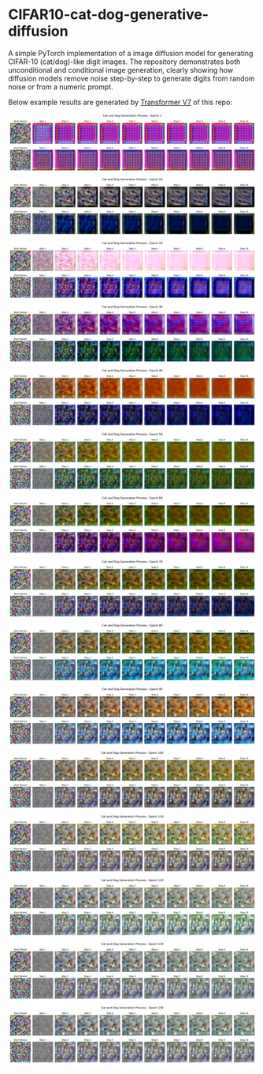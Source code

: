 # CIFAR10-cat-dog-generative-diffusion
A simple PyTorch implementation of a image diffusion model for generating CIFAR-10 (cat/dog)-like digit images. The repository demonstrates both unconditional and conditional image generation, clearly showing how diffusion models remove noise step-by-step to generate digits from random noise or from a numeric prompt.

Below example results are generated by [Transformer V7](https://github.com/ynyeh0221/CIFAR10-cat-dog-generative-image-diffusion/tree/main/Transformer/v7) of this repo:

![](https://github.com/ynyeh0221/CIFAR10-cat-dog-generative-diffusion/blob/main/Transformer/v7/output/epoch_1_generation.png)
![](https://github.com/ynyeh0221/CIFAR10-cat-dog-generative-diffusion/blob/main/Transformer/v7/output/epoch_10_generation.png)
![](https://github.com/ynyeh0221/CIFAR10-cat-dog-generative-diffusion/blob/main/Transformer/v7/output/epoch_20_generation.png)
![](https://github.com/ynyeh0221/CIFAR10-cat-dog-generative-diffusion/blob/main/Transformer/v7/output/epoch_30_generation.png)
![](https://github.com/ynyeh0221/CIFAR10-cat-dog-generative-diffusion/blob/main/Transformer/v7/output/epoch_40_generation.png)
![](https://github.com/ynyeh0221/CIFAR10-cat-dog-generative-diffusion/blob/main/Transformer/v7/output/epoch_50_generation.png)
![](https://github.com/ynyeh0221/CIFAR10-cat-dog-generative-diffusion/blob/main/Transformer/v7/output/epoch_60_generation.png)
![](https://github.com/ynyeh0221/CIFAR10-cat-dog-generative-diffusion/blob/main/Transformer/v7/output/epoch_70_generation.png)
![](https://github.com/ynyeh0221/CIFAR10-cat-dog-generative-diffusion/blob/main/Transformer/v7/output/epoch_80_generation.png)
![](https://github.com/ynyeh0221/CIFAR10-cat-dog-generative-diffusion/blob/main/Transformer/v7/output/epoch_90_generation.png)
![](https://github.com/ynyeh0221/CIFAR10-cat-dog-generative-diffusion/blob/main/Transformer/v7/output/epoch_100_generation.png)
![](https://github.com/ynyeh0221/CIFAR10-cat-dog-generative-diffusion/blob/main/Transformer/v7/output/epoch_110_generation.png)
![](https://github.com/ynyeh0221/CIFAR10-cat-dog-generative-diffusion/blob/main/Transformer/v7/output/epoch_120_generation.png)
![](https://github.com/ynyeh0221/CIFAR10-cat-dog-generative-diffusion/blob/main/Transformer/v7/output/epoch_130_generation.png)
![](https://github.com/ynyeh0221/CIFAR10-cat-dog-generative-diffusion/blob/main/Transformer/v7/output/epoch_140_generation.png)
